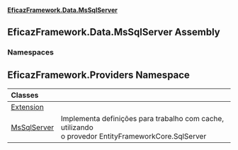 #### [EficazFramework.Data.MsSqlServer](EficazFrameworkMsSqlDataProvider.md 'EficazFramework MsSql Data Provider')

## EficazFramework.Data.MsSqlServer Assembly
### Namespaces

<a name='EficazFramework.Providers'></a>

## EficazFramework.Providers Namespace

| Classes | |
| :--- | :--- |
| [Extension](EficazFramework.Providers/Extension.md 'EficazFramework.Providers.Extension') | |
| [MsSqlServer](EficazFramework.Providers/MsSqlServer.md 'EficazFramework.Providers.MsSqlServer') | Implementa definições para trabalho com cache, utilizando<br/>o provedor EntityFrameworkCore.SqlServer |
